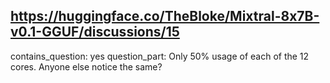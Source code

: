 ## https://huggingface.co/TheBloke/Mixtral-8x7B-v0.1-GGUF/discussions/15

contains_question: yes
question_part: Only 50% usage of each of the 12 cores.  Anyone else notice the same?